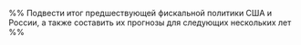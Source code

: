 %% Подвести итог предшествующей фискальной политики США и России, а также составить их прогнозы для следующих нескольких лет %% 